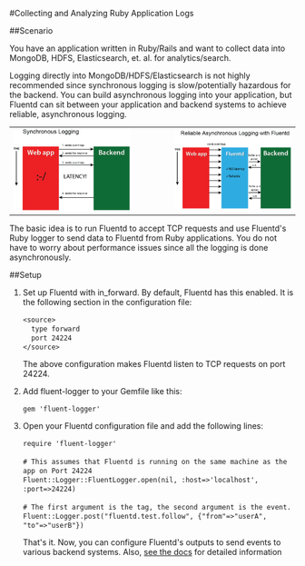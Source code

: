 #Collecting and Analyzing Ruby Application Logs

##Scenario

You have an application written in Ruby/Rails and want to collect data into MongoDB, HDFS, Elasticsearch, et. al. for analytics/search.

Logging directly into MongoDB/HDFS/Elasticsearch is not highly recommended since synchronous logging is slow/potentially hazardous for the backend. You can build asynchronous logging into your application, but Fluentd can sit between your application and backend systems to achieve reliable, asynchronous logging.

<table>
    <tr>
        <td>
            <img width="400px" src="/assets/img/datasources/synchronous_logging.png"/>
        </td>
        <td width="50px"></td>
        <td>
            <img width="400px" src="/assets/img/datasources/asynchronous_logging.png"/>
        </td>
    </tr>
</table>

The basic idea is to run Fluentd to accept TCP requests and use Fluentd's Ruby logger to send data to Fluentd from Ruby applications. You do not have to worry about performance issues since all the logging is done asynchronously.

##Setup

1. Set up Fluentd with in_forward. By default, Fluentd has this enabled. It is the following section in the configuration file:

    ```
    <source>
      type forward
      port 24224
    </source>
    ```

    The above configuration makes Fluentd listen to TCP requests on port 24224.

2. Add fluent-logger to your Gemfile like this:

    ```
    gem 'fluent-logger'
    ```

2. Open your Fluentd configuration file and add the following lines:

    ```
    require 'fluent-logger'

    # This assumes that Fluentd is running on the same machine as the app on Port 24224
    Fluent::Logger::FluentLogger.open(nil, :host=>'localhost', :port=>24224)

    # The first argument is the tag, the second argument is the event.
    Fluent::Logger.post("fluentd.test.follow", {"from"=>"userA", "to"=>"userB"})    
     ```
    
    That's it. Now, you can configure Fluentd's outputs to send events to various backend systems. Also, [see the docs](http://docs.fluentd.org/articles/ruby) for detailed information